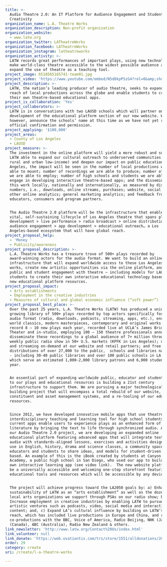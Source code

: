 ```yaml
---
title: >-
  Audio Theatre 2.0: An IT Platform for Audience Engagement and Student
  Creativity
organization_name: L.A. Theatre Works
organization_description: Non-profit organization
organization_website:
  - www.latw.org
organization_twitter: LATheatreWorks
organization_facebook: LATheatreWorks
organization_instagram: latheatreworks
organization_activity: >-
  LATW records great performances of important plays, using new technologies to
  make world-class theatre accessible to the widest possible audience and to
  expand the use of theatre as a teaching tool.
project_image: 6518565165741-team91.jpg
project_video: 'https://www.youtube.com/embed/N5d8kpPSzG4?rel=0&amp;showinfo=0'
project_description: >-
  LATW, the nation’s leading producer of audio theatre, seeks to expand the
  reach of local productions across the globe and enable students to create
  their own theatre-based educational apps.
project_is_collaboration: 'Yes'
project_collaborators: >-
  LATW is in conversations with two LAUSD schools which will partner on the
  development of the educational platform section of our new website. We cannot,
  however, announce the schools’ name at this time as we have not yet received
  official confirmation and permission.
project_applying: '$100,000'
project_areas:
  - County of Los Angeles
  - LAUSD
project_measure: >-
  The investment in the online platform will yield a more robust and sustainable
  LATW able to expand our cultural outreach to underserved communities (i.e.,
  rural and urban low-income) and deepen our impact on public education. For Los
  Angeles, the impact will be seen in the number of local productions we are
  able to mount; number of recordings we are able to produce; number of artists
  we are able to employ; number of high schools and students we are able to
  engage in developing interactive theatre-based apps; and the dissemination of
  this work locally, nationally and internationally, as measured by distribution
  numbers, i.e., downloads, online streams, purchases; website, social media and
  other online analytics; general marketing analytics; and feedback from
  educators, consumers and program partners.


  The Audio Theatre 2.0 platform will be the infrastructure that enables a
  vital, self-sustaining lifecycle of Los Angeles theatre that spans play
  development > live performance > radio broadcast > online distribution >
  audience engagement > app development > educational outreach… a Los
  Angeles-based ecosystem that will have global reach.
project_proposal_help:
  - 'Money '
  - Publicity/awareness
project_proposal_description: >-
  L.A. Theatre Works has a treasure trove of 500+ plays recorded by
  award-winning actors for the audio format. We want to build an online
  infrastructure that will expand worldwide access to these Los Angeles-based
  works, create new artistic opportunities via the online platform, and increase
  public and student engagement with theatre – including models for LAUSD
  students to create their own interactive educational technology based on our
  new educational platform resources.
project_proposal_impact:
  - Arts establishments
  - Employment in the creative industries
  - Measures of cultural and global economic influence (“soft power”)
project_proposal_best_place: >-
  Over the past 25 years, L.A. Theatre Works (LATW) has produced a unique and
  growing library of 500+ plays recorded by top actors specifically for the
  audio format (radio, downloads, podcasts, streaming, apps, etc.), encompassing
  world classics, modern masterpieces, contemporary and original works. We
  record 8 – 10 new plays each year, recorded live at UCLA’s James Bridges
  Theater and in-studio, employing 100 – 150 theatre professionals annually. We
  disseminate these recordings to a global audience of 7+ million through a
  weekly public radio show in 50+ U.S. markets (KPFK in Los Angeles); download
  and streaming on-demand at our website and retail partners; and free
  distributions of over 27,000 to the public,  schools and libraries nationwide
  - including 30-40 public libraries and over 100 public schools in LA County,
  which serve an estimated 1,000-2,000 library patrons and 6,000 students per
  year.


  An essential part of expanding worldwide public, educator and student access
  to our plays and educational resources is building a 21st century
  infrastructure to support them. We are pursuing a major technological capacity
  building project that will encompass a total rebuild of our website, new
  constituent and asset management systems, and a re-tooling of our educational
  resources.  


  Since 2012, we have developed innovative mobile apps that use theatre as an
  interdisciplinary teaching and learning tool for high school students. Our
  current apps enable users to experience plays as an enhanced form of
  literature by bringing the text to life through synchronized audio. As part of
  our Audio Theatre 2.0 project, we are developing an expanded online
  educational platform featuring advanced apps that will integrate text and
  audio with standards-aligned lessons, exercises and activities designed for
  use in English, history, drama and science classes, a community space for
  educators and students to share ideas, and models for student-driven projects
  based. An example of this is the iBook created by students at Canyon Crest
  Academy, a public high school in San Diego, who used our app to build their
  own interactive learning app (see video link).  The new website platform will
  be a universally accessible and welcoming one-stop storefront featuring our
  educational tools and resources which will be accessible by any device.


  The project will achieve progress toward the LA2050 goals by: a) Enhancing the
  sustainability of LATW as an “arts establishment” as well as the dozens of
  local arts organizations we support through PSAs on our radio show; b)
  Increase employment in creative industries by enabling LATW to pursue new
  artistic ventures such as podcasts, video, social media and interactive
  content; and, c) Expand LA’s cultural influence by building on LATW’s global
  reach, which has included live productions in Europe and China, and radio
  co-productions with the BBC, Voice of America, Radio Beijing, NHK (Japan), CBC
  (Canada), ABC (Australia), Radio New Zealand & others.
link_newsletter: 'http://www.latw.org/Contact%20Us/index.html'
link_volunteer: null
link_donate: 'https://web.ovationtix.com/trs/store/1551/alldonations/20585'
order: 29
category: create
uri: /create/l-a-theatre-works

---
```

